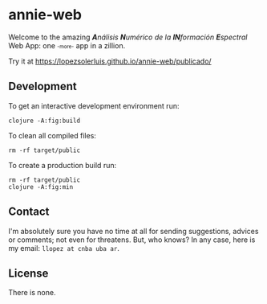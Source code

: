 # annie-web

Welcome to the amazing ***A****nálisis* ***N****umérico de la* ***IN****formación* ***E****spectral* Web App: one <font size="1">-more-</font> app in a zillion.

Try it at <https://lopezsolerluis.github.io/annie-web/publicado/>

## Development

To get an interactive development environment run:

    clojure -A:fig:build

To clean all compiled files:

    rm -rf target/public

To create a production build run:

	rm -rf target/public
	clojure -A:fig:min

## Contact

I'm absolutely sure you have no time at all for sending suggestions, advices or comments; not even for threatens. But, who knows? In any case, here is my email: `llopez at cnba uba ar`.

## License

There is none.
